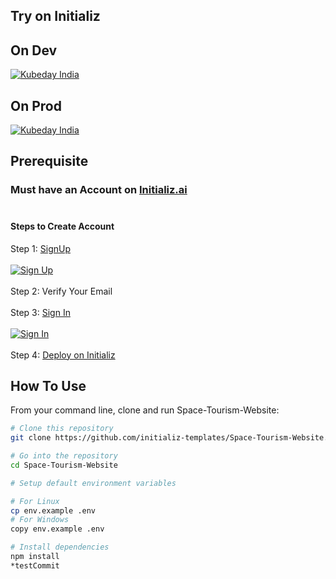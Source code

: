 ## Try on Initializ

## On Dev 
[![Kubeday India](https://res.cloudinary.com/daosik5yi/image/upload/f_auto,q_auto/pntsnjpa1sxbc2d02q9n)](https://console.dev.initializ.ai/create-app/?clone=https://github.com/initializ-templates/Space-Tourism-Website&repo_name=Space-Tourism-Website&description=♾%20A%20website%20to%20give%20you%20a%20space%20tour&github=true)

## On Prod 
[![Kubeday India](https://res.cloudinary.com/daosik5yi/image/upload/f_auto,q_auto/pntsnjpa1sxbc2d02q9n)](https://console.initializ.ai/create-app/?clone=https://github.com/initializ-templates/Space-Tourism-Website&repo_name=Space-Tourism-Websiteo&description=♾%20A%20website%20to%20give%20you%20a%20space%20tour&github=true)

## Prerequisite 
### Must have an Account on [Initializ.ai](https://console.initializ.ai/register/)<br><br>

#### Steps to Create Account
 Step 1: [SignUp](https://console.initializ.ai/register/) <br>
 <br>[![Sign Up](https://res.cloudinary.com/dd4xje8fc/image/upload/v1717773727/image_1_eaxyhp.png)](https://console.initializ.ai/register/)<br><br>
 Step 2: Verify Your Email<br><br>
 Step 3: [Sign In](https://console.initializ.ai/login/) <br><br>[![Sign In](https://res.cloudinary.com/dd4xje8fc/image/upload/v1717773726/image_2_pi56ah.png)](https://console.initializ.ai/login/)<br><br>
 Step 4: [Deploy on Initializ](https://console.initializ.ai/create-app/?clone=https://github.com/initializ-templates/Space-Tourism-Website&repo_name=Space-Tourism-Website&description=♾%20A%20website%20to%20give%20you%20a%20space%20tour&github=true)


## How To Use 

From your command line, clone and run Space-Tourism-Website:

```bash
# Clone this repository
git clone https://github.com/initializ-templates/Space-Tourism-Website.git

# Go into the repository
cd Space-Tourism-Website

# Setup default environment variables

# For Linux
cp env.example .env
# For Windows
copy env.example .env

# Install dependencies
npm install
*testCommit
